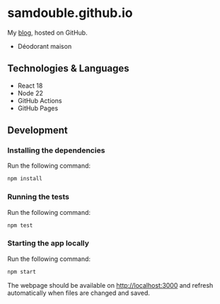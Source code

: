 # samdouble.github.io

My [blog](samdouble.github.io), hosted on GitHub.

* Déodorant maison

## Technologies & Languages

- React 18
- Node 22
- GitHub Actions
- GitHub Pages

## Development

### Installing the dependencies

Run the following command:

```sh
npm install
```

### Running the tests

Run the following command:

```sh
npm test
```

### Starting the app locally

Run the following command:

```sh
npm start
```

The webpage should be available on [http://localhost:3000](http://localhost:3000) and refresh automatically when files are changed and saved.
